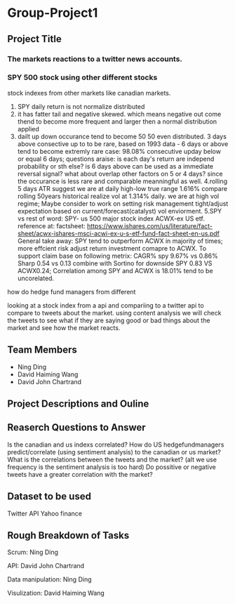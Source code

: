 # Group-Project1
## Project Title
### The markets reactions to a twitter news accounts.
### SPY 500 stock using other different stocks
stock indexes from other markets like canadian markets.
1. SPY daily return is not normalize distributed
2. it has fatter tail and negative skewed. which means negative out come thend to become more frequent and larger then a normal distribution applied
3. dailt up down occurance tend to become 50 50 even distributed. 3 days above consective up to to be rare, based on 1993 data - 6 days or above tend to become 
  extremly rare case: 98.08% consecutive upday below or equal 6 days; questions araise: is each day's return are independ probability or sth else? is 6 days above 
  can be used as a immediate reversal signal? what about overlap other factors on 5 or 4 days? since the occurance is less rare and comparable meanningful as well.
4.rolling 5 days ATR suggest we are at daily high-low true range 1.616% compare rolling 50years historical realize vol at 1.314% daily. we are at high vol regime;
  Maybe consider to work on setting risk management tight/adjust expectation based on current/forecast(catalyst) vol enviorment.
5.SPY vs rest of word:
  SPY- us 500 major stock index
  ACWX-ex US etf. reference at: factsheet: https://www.ishares.com/us/literature/fact-sheet/acwx-ishares-msci-acwi-ex-u-s-etf-fund-fact-sheet-en-us.pdf
  General take away: SPY tend to outperform ACWX in majority of times; more effcient risk adjust return investment comapre to ACWX.
  To support claim base on following metrix:
  CAGR% spy 9.67% vs 0.86%
  Sharp 0.54 vs 0.13 combine with Sortino for downside SPY 0.83 VS ACWX0.24;
  Correlation among SPY and ACWX is 18.01% tend to be uncorelated.
  
how do hedge fund managers from different 

looking at a stock index from a api and compariing to a twitter api to compare to tweets about the market. using content analysis we will check the tweets to see what if they are saying good or bad things about the market and see how the market reacts. 

## Team Members
- Ning Ding
- David Haiming Wang
- David John Chartrand
## Project Descriptions and Ouline
## Reaserch Questions to Answer

Is the canadian and us indexs correlated?
How do US hedgefundmanagers predict/correlate (using sentiment analysis) to the canadian or us market?
What is the correlations between the tweets and the market? (alt we use frequency is the sentiment analysis is too hard)
Do possitive or negative tweets have a greater correlation with the market?

## Dataset to be used
Twitter API
Yahoo finance
## Rough Breakdown of Tasks
Scrum: Ning Ding

API: David John Chartrand

Data manipulation: Ning Ding

Visulization: David Haiming Wang
